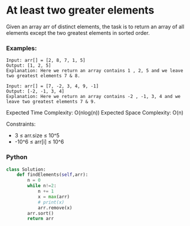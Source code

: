 # At least two greater elements

Given an array arr of distinct elements, the task is to return an array of all elements except the two greatest elements in sorted order.

### Examples:
```
Input: arr[] = [2, 8, 7, 1, 5]
Output: [1, 2, 5] 
Explanation: Here we return an array contains 1 , 2, 5 and we leave two greatest elements 7 & 8. 
```
```
Input: arr[] = [7, -2, 3, 4, 9, -1]
Output: [-2, -1, 3, 4]
Explanation: Here we return an array contains -2 , -1, 3, 4 and we leave two greatest elements 7 & 9. 
```


Expected Time Complexity: O(nlog(n))
Expected Space Complexity: O(n)

Constraints:
 - 3 ≤ arr.size ≤ 10^5
 - -10^6 ≤ arr[i] ≤ 10^6

### Python
```py
class Solution:
    def findElements(self,arr):
        n = 0
        while n!=2:
            n += 1
            x = max(arr)
            # print(x)
            arr.remove(x)
        arr.sort()
        return arr
```
